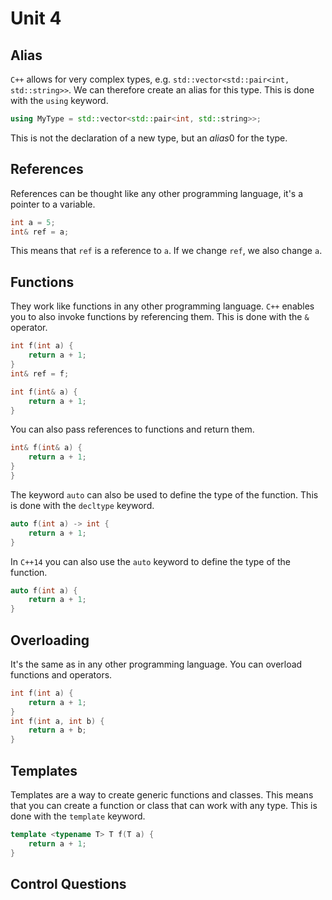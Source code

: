# Unit 4

## Alias 

`C++` allows for very complex types, e.g. `std::vector<std::pair<int, std::string>>`.
We can therefore create an alias for this type. This is done with the `using` keyword.

```c++
using MyType = std::vector<std::pair<int, std::string>>;
```
This is not the declaration of a new type, but an *alias*0 for the type.

## References

References can be thought like any other programming language, it's a pointer to a variable.

```c++
int a = 5;
int& ref = a;
```
This means that `ref` is a reference to `a`. If we change `ref`, we also change `a`.

## Functions

They work like functions in any other programming language. `C++` enables you to also invoke functions by
referencing them. This is done with the `&` operator.

```c++
int f(int a) {
    return a + 1;
}
int& ref = f;

int f(int& a) {
    return a + 1;
}
```

You can also pass references to functions and return them.

```c++
int& f(int& a) {
    return a + 1;
}
}
```

The keyword `auto` can also be used to define the type of the function. This is done with the `decltype` keyword.

```c++
auto f(int a) -> int {
    return a + 1;
}
```

In `C++14` you can also use the `auto` keyword to define the type of the function.

```c++
auto f(int a) {
    return a + 1;
}
```

## Overloading

It's the same as in any other programming language. You can overload functions and operators.

```c++
int f(int a) {
    return a + 1;
}
int f(int a, int b) {
    return a + b;
}
```

## Templates

Templates are a way to create generic functions and classes. This means that you can create a function or class
that can work with any type. This is done with the `template` keyword.

```c++
template <typename T> T f(T a) {
    return a + 1;
}
```

## Control Questions


